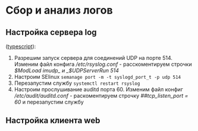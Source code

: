# Сбор и анализ логов

## Настройка сервера log 
([typescript](https://github.com/awesomenmi/logs/blob/master/log_script)):

1. Разрешим запуск сервера для соединений UDP на порте 514. Изменим файл конфига _/etc/rsyslog.conf_ - расскоментируем строчки _$ModLoad imudp_ и _$UDPServerRun 514_
2. Настроим SElinux `semanage port -m -t syslogd_port_t -p udp 514` 
3. Перезапустим службу `systemctl restart rsyslog`
4. Настроим прослушивание auditd порта 60. Изменим файл конфиг _/etc/audit/auditd.conf_ - раскоментируем строчку _##tcp_listen_port = 60_ и перезапустим службу

## Настройка клиента web


